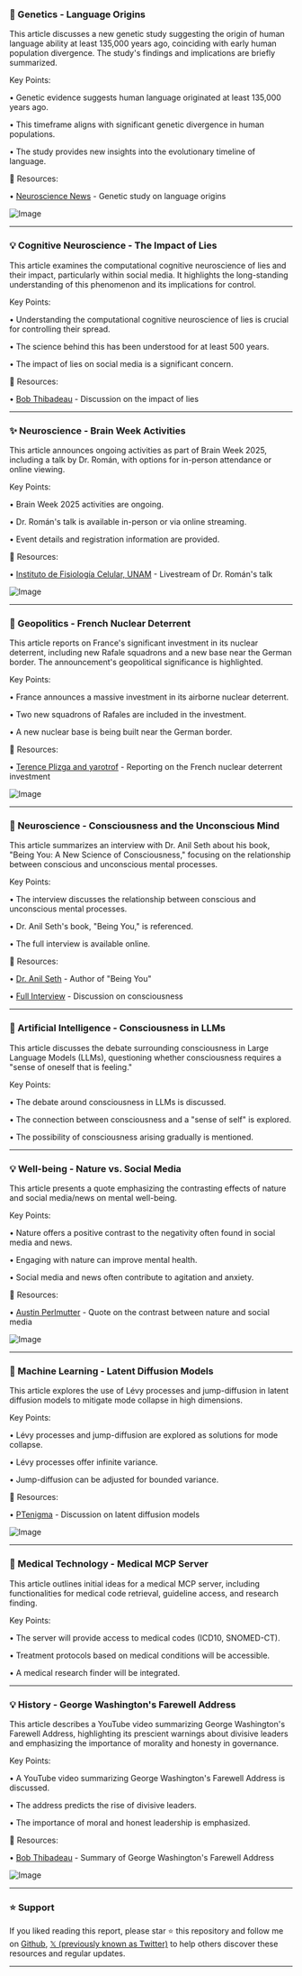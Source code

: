 ### 🤖 Genetics - Language Origins

This article discusses a new genetic study suggesting the origin of human language ability at least 135,000 years ago, coinciding with early human population divergence.  The study's findings and implications are briefly summarized.

Key Points:

• Genetic evidence suggests human language originated at least 135,000 years ago.


• This timeframe aligns with significant genetic divergence in human populations.


• The study provides new insights into the evolutionary timeline of language.


🔗 Resources:

• [Neuroscience News](https://x.com/NeuroscienceNew/status/1902080029577654323) - Genetic study on language origins

![Image](https://pbs.twimg.com/media/GmWLoyBWgAEK758?format=jpg&name=small)


---

### 💡 Cognitive Neuroscience - The Impact of Lies

This article examines the computational cognitive neuroscience of lies and their impact, particularly within social media. It highlights the long-standing understanding of this phenomenon and its implications for control.

Key Points:

• Understanding the computational cognitive neuroscience of lies is crucial for controlling their spread.


• The science behind this has been understood for at least 500 years.


• The impact of lies on social media is a significant concern.


🔗 Resources:

• [Bob Thibadeau](https://x.com/BobThibadeau/status/1902078537768595742) -  Discussion on the impact of lies


---

### ✨ Neuroscience - Brain Week Activities

This article announces ongoing activities as part of Brain Week 2025, including a talk by Dr. Román, with options for in-person attendance or online viewing.

Key Points:

• Brain Week 2025 activities are ongoing.


• Dr. Román's talk is available in-person or via online streaming.


•  Event details and registration information are provided.


🔗 Resources:

• [Instituto de Fisiología Celular, UNAM](https://youtube.com/@institutodefisiologiacelular?si=ITkwwLw2I-_bQxgq) -  Livestream of Dr. Román's talk


![Image](https://pbs.twimg.com/media/GmVNsHebMAExvG1?format=jpg&name=small)


---

### 🤖 Geopolitics - French Nuclear Deterrent

This article reports on France's significant investment in its nuclear deterrent, including new Rafale squadrons and a new base near the German border.  The announcement's geopolitical significance is highlighted.

Key Points:

• France announces a massive investment in its airborne nuclear deterrent.


•  Two new squadrons of Rafales are included in the investment.


• A new nuclear base is being built near the German border.


🔗 Resources:

• [Terence Plizga and yarotrof](https://x.com/yarotrof/status/1901996173650518219) - Reporting on the French nuclear deterrent investment


![Image](https://pbs.twimg.com/media/GmU-EMfWsAAK5ZC?format=jpg&name=small)



---

### 🤖 Neuroscience - Consciousness and the Unconscious Mind

This article summarizes an interview with Dr. Anil Seth about his book, "Being You: A New Science of Consciousness," focusing on the relationship between conscious and unconscious mental processes.

Key Points:

•  The interview discusses the relationship between conscious and unconscious mental processes.


• Dr. Anil Seth's book, "Being You," is referenced.


• The full interview is available online.


🔗 Resources:

• [Dr. Anil Seth](https://x.com/anilkseth) - Author of "Being You"

• [Full Interview](https://youtu.be/5fqiGkg2RAw) - Discussion on consciousness


---

### 🤖 Artificial Intelligence - Consciousness in LLMs

This article discusses the debate surrounding consciousness in Large Language Models (LLMs), questioning whether consciousness requires a "sense of oneself that is feeling."

Key Points:

• The debate around consciousness in LLMs is discussed.


• The connection between consciousness and a "sense of self" is explored.


• The possibility of consciousness arising gradually is mentioned.


---

### 💡 Well-being - Nature vs. Social Media

This article presents a quote emphasizing the contrasting effects of nature and social media/news on mental well-being.

Key Points:

•  Nature offers a positive contrast to the negativity often found in social media and news.


• Engaging with nature can improve mental health.


• Social media and news often contribute to agitation and anxiety.


🔗 Resources:

• [Austin Perlmutter](https://x.com/thematrixwizard/status/1901203111441477750) - Quote on the contrast between nature and social media


![Image](https://pbs.twimg.com/media/GmJuIkaW0AAa9w4?format=jpg&name=small)


---

### 🤖 Machine Learning - Latent Diffusion Models

This article explores the use of Lévy processes and jump-diffusion in latent diffusion models to mitigate mode collapse in high dimensions.

Key Points:

• Lévy processes and jump-diffusion are explored as solutions for mode collapse.


•  Lévy processes offer infinite variance.


• Jump-diffusion can be adjusted for bounded variance.


🔗 Resources:

• [PTenigma](https://x.com/PTenigma/status/1901492644557287474) - Discussion on latent diffusion models


![Image](https://pbs.twimg.com/media/GmN1e5jaYAAOYuH?format=jpg&name=small)


---

### 🚀 Medical Technology - Medical MCP Server

This article outlines initial ideas for a medical MCP server, including functionalities for medical code retrieval, guideline access, and research finding.

Key Points:

• The server will provide access to medical codes (ICD10, SNOMED-CT).


•  Treatment protocols based on medical conditions will be accessible.


•  A medical research finder will be integrated.


---

### 💡 History - George Washington's Farewell Address

This article describes a YouTube video summarizing George Washington's Farewell Address, highlighting its prescient warnings about divisive leaders and emphasizing the importance of morality and honesty in governance.

Key Points:

•  A YouTube video summarizing George Washington's Farewell Address is discussed.


• The address predicts the rise of divisive leaders.


• The importance of moral and honest leadership is emphasized.


🔗 Resources:

• [Bob Thibadeau](https://x.com/BobThibadeau/status/1901303545569100089) - Summary of George Washington's Farewell Address


![Image](https://pbs.twimg.com/media/GmLJf1UW8AAdEP2?format=jpg&name=small)


---

### ⭐️ Support

If you liked reading this report, please star ⭐️ this repository and follow me on [Github](https://github.com/Drix10), [𝕏 (previously known as Twitter)](https://x.com/DRIX_10_) to help others discover these resources and regular updates.

---